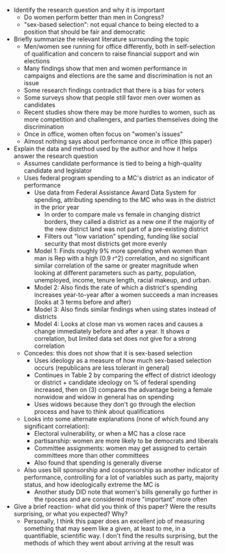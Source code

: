 - Identify the research question and why it is important
	- Do women perform better than men in Congress?
	- "sex-based selection": not equal chance to being elected to a position that should be fair and democratic
- Briefly summarize the relevant literature surrounding the topic
	- Men/women see running for office differently, both in self-selection of qualification and concern to raise financial support and win elections
	- Many findings show that men and women performance in campaigns and elections are the same and discrimination is not an issue
	- Some research findings contradict that there is a bias for voters
	- Some surveys show that people still favor men over women as candidates
	- Recent studies show there may be more hurdles to women, such as more competition and challengers, and parties themselves doing the discrimination
	- Once in office, women often focus on "women's issues"
	- Almost nothing says about performance once *in* office (this paper)
- Explain the data and method used by the author and how it helps answer the research question
	- Assumes candidate performance is tied to being a high-quality candidate and legislator
	- Uses federal program spending to a MC's district as an indicator of performance
		- Use data from Federal Assistance Award Data System for spending, attributing spending to the MC who was in the district in the prior year
			- In order to compare male vs female in changing district borders, they called a district as a new one if the majority of the new district land was not part of a pre-existing district
			- Filters out "low variation" spending, funding like social security that most districts get more evenly
		- Model 1: Finds roughly 9% more spending when women than man is Rep with a high (0.9 r^2) correlation, and no significant similar correlation of the same or greater magnitude when looking at different parameters such as party, population, unemployed, income, tenure length, racial makeup, and urban.
		- Model 2: Also finds the rate of which a district's spending increases year-to-year after a women succeeds a man increases (looks at 3 terms before and after)
		- Model 3: Also finds similar findings when using states instead of districts
		- Model 4: Looks at close man vs women races and causes a change immediately before and after a year. It shows *a* correlation, but limited data set does not give for a strong correlation
	- Concedes: this does not show that it is sex-based selection
		- Uses ideology as a measure of how much sex-based selection occurs (republicans are less tolerant in general)
		- Continues in Table 2 by comparing the effect of district ideology or district + candidate ideology on % of federal spending increased, then on (3) compares the advantage being a female nonwidow and widow in general has on spending
		- Uses widows because they don't go through the election process and have to think about qualifications
	- Looks into some alternate explanations (none of which found any significant correlation):
		- Electoral vulnerability, or when a MC has a close race
		- partisanship: women are more likely to be democrats and liberals
		- Committee assignments: women may get assigned to certain committees more than other committees
		- Also found that spending is generally diverse
	- Also uses bill sponsorship and cosponsorship as another indicator of performance, controlling for a lot of variables such as party, majority status, and how ideologically extreme the MC is
		- Another study DID note that women's bills generally go further in the rpocess and are considered more "important" more often
- Give a brief reaction- what did you think of this paper?  Were the results surprising, or what you
expected?  Why?
	- Personally, I think this paper does an excellent job of measuring something that may seem like a given, at least to me, in a quantifiable, scientific way. I don't find the results surprising, but the methods of which they went about arriving at the result was 